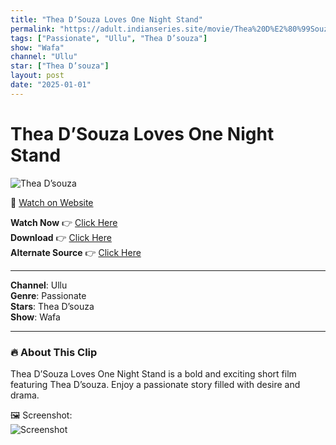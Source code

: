 ```yaml
---
title: "Thea D’Souza Loves One Night Stand"
permalink: "https://adult.indianseries.site/movie/Thea%20D%E2%80%99Souza%20Loves%20One%20Night%20Stand"
tags: ["Passionate", "Ullu", "Thea D’souza"]
show: "Wafa"
channel: "Ullu"
star: ["Thea D’souza"]
layout: post
date: "2025-01-01"
---
```


# Thea D’Souza Loves One Night Stand

![Thea D’souza](https://shorts.desisins.com/wp-content/uploads/2024/04/Thea-DSouza-Loves-One-Night-Stand-Wafa-Ullu-DesiSins.com_.jpg)

🔗 [Watch on Website](https://adult.indianseries.site/movie/Thea%20D%E2%80%99Souza%20Loves%20One%20Night%20Stand)

**Watch Now** 👉 [Click Here](https://adult.indianseries.site/movie/Thea%20D%E2%80%99Souza%20Loves%20One%20Night%20Stand)  
**Download** 👉 [Click Here](https://adult.indianseries.site/movie/Thea%20D%E2%80%99Souza%20Loves%20One%20Night%20Stand)  
**Alternate Source** 👉 [Click Here](https://adult.indianseries.site/movie/Thea%20D%E2%80%99Souza%20Loves%20One%20Night%20Stand)

---

**Channel**: Ullu  
**Genre**: Passionate  
**Stars**: Thea D’souza  
**Show**: Wafa

---

### 🔥 About This Clip

Thea D’Souza Loves One Night Stand is a bold and exciting short film featuring Thea D’souza. Enjoy a passionate story filled with desire and drama.
 
🖼️ Screenshot:  
![Screenshot](https://shorts.desisins.com/wp-content/uploads/2024/04/Thea-DSouza-Loves-One-Night-Stand-Wafa-Ullu-DesiSins.com_.jpg)
